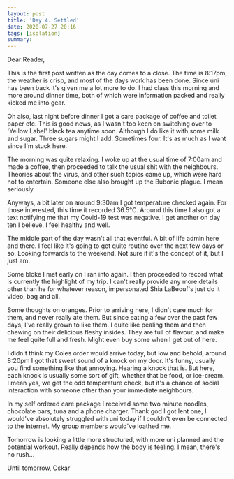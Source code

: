 ```yaml
---
layout: post
title: 'Day 4. Settled'
date: 2020-07-27 20:16
tags: [isolation]
summary: 
---
```


Dear Reader,

This is the first post written as the day comes to a close. The time is 8:17pm, the weather is crisp, and most of the days work has been done. Since uni has been back it's given me a lot more to do. I had class this morning and more around dinner time, both of which were information packed and really kicked me into gear.

Oh also, last night before dinner I got a care package of coffee and toilet paper etc. This is good news, as I wasn't too keen on switching over to 'Yellow Label' black tea anytime soon. Although I do like it with some milk and sugar. Three sugars might I add. Sometimes four. It's as much as I want since I'm stuck here.

The morning was quite relaxing. I woke up at the usual time of 7:00am and made a coffee, then proceeded to talk the usual shit with the neighbours. Theories about the virus, and other such topics came up, which were hard not to entertain. Someone else also brought up the Bubonic plague. I mean seriously.

Anyways, a bit later on around 9:30am I got temperature checked again. For those interested, this time it recorded 36.5°C. Around this time I also got a text notifying me that my Covid-19 test was negative. I get another on day ten I believe. I feel healthy and well.

The middle part of the day wasn't all that eventful. A bit of life admin here and there. I feel like it's going to get quite routine over the next few days or so. Looking forwards to the weekend. Not sure if it's the concept of it, but I just am.

Some bloke I met early on I ran into again. I then proceeded to record what is currently the highlight of my trip. I can't really provide any more details other than he for whatever reason, impersonated Shia LaBeouf's just do it video, bag and all.

Some thoughts on oranges. Prior to arriving here, I didn't care much for them, and never really ate them. But since eating a few over the past few days, I've really grown to like them. I quite like pealing them and then chewing on their delicious fleshy insides. They are full of flavour, and make me feel quite full and fresh. Might even buy some when I get out of here.

I didn't think my Coles order would arrive today, but low and behold, around 8:20pm I got that sweet sound of a knock on my door. It's funny, usually you find something like that annoying. Hearing a knock that is. But here, each knock is usually some sort of gift, whether that be food, or ice-cream. I mean yes, we get the odd temperature check, but it's a chance of social interaction with someone other than your immediate neighbours.

In my self ordered care package I received some two minute noodles, chocolate bars, tuna and a phone charger. Thank god I got lent one, I would've absolutely struggled with uni today if I couldn't even be connected to the internet. My group members would've loathed me.

Tomorrow is looking a little more structured, with more uni planned and the potential workout. Really depends how the body is feeling. I mean, there's no rush...

Until tomorrow,
Oskar